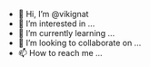 - 👋 Hi, I’m @vikignat
- 👀 I’m interested in ...
- 🌱 I’m currently learning ...
- 💞️ I’m looking to collaborate on ...
- 📫 How to reach me ...

<!---
vikignat/vikignat is a ✨ special ✨ repository because its `README.md` (this file) appears on your GitHub profile.
You can click the Preview link to take a look at your changes.
--->

